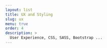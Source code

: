 ```yaml
---
layout: list
title: UX and Styling
slug: ux
menu: true
order: 4
description: >
  User Experience, CSS, SASS, Bootstrap ...
---
```

